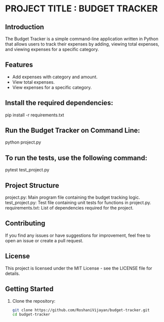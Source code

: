 # PROJECT TITLE : BUDGET TRACKER

## Introduction
The Budget Tracker is a simple command-line application written in Python that allows users to track their expenses by adding, viewing total expenses, and viewing expenses for a specific category.

## Features
- Add expenses with category and amount.
- View total expenses.
- View expenses for a specific category.

## Install the required dependencies:
pip install -r requirements.txt

## Run the Budget Tracker on Command Line:
python project.py

## To run the tests, use the following command:
pytest test_project.py

## Project Structure
project.py: Main program file containing the budget tracking logic.
test_project.py: Test file containing unit tests for functions in project.py.
requirements.txt: List of dependencies required for the project.

## Contributing
If you find any issues or have suggestions for improvement, feel free to open an issue or create a pull request.

## License
This project is licensed under the MIT License - see the LICENSE file for details.

## Getting Started

1. Clone the repository:

   ```bash
   git clone https://github.com/RoshaniVijayan/budget-tracker.git
   cd budget-tracker
